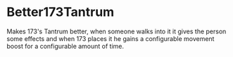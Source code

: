 # Better173Tantrum
Makes 173's Tantrum better, when someone walks into it it gives the person some effects and when 173 places it he gains a configurable movement boost for a configurable amount of time.
